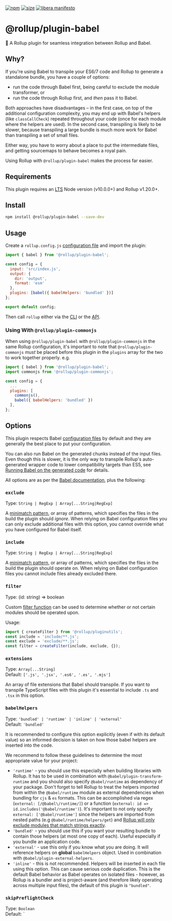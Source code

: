 [npm]: https://img.shields.io/npm/v/@rollup/plugin-babel
[npm-url]: https://www.npmjs.com/package/@rollup/plugin-babel
[size]: https://packagephobia.now.sh/badge?p=@rollup/plugin-babel
[size-url]: https://packagephobia.now.sh/result?p=@rollup/plugin-babel

[![npm][npm]][npm-url]
[![size][size]][size-url]
[![libera manifesto](https://img.shields.io/badge/libera-manifesto-lightgrey.svg)](https://liberamanifesto.com)

# @rollup/plugin-babel

🍣 A Rollup plugin for seamless integration between Rollup and Babel.

## Why?

If you're using Babel to transpile your ES6/7 code and Rollup to generate a standalone bundle, you have a couple of options:

- run the code through Babel first, being careful to exclude the module transformer, or
- run the code through Rollup first, and _then_ pass it to Babel.

Both approaches have disadvantages – in the first case, on top of the additional configuration complexity, you may end up with Babel's helpers (like `classCallCheck`) repeated throughout your code (once for each module where the helpers are used). In the second case, transpiling is likely to be slower, because transpiling a large bundle is much more work for Babel than transpiling a set of small files.

Either way, you have to worry about a place to put the intermediate files, and getting sourcemaps to behave becomes a royal pain.

Using Rollup with `@rollup/plugin-babel` makes the process far easier.

## Requirements

This plugin requires an [LTS](https://github.com/nodejs/Release) Node version (v10.0.0+) and Rollup v1.20.0+.

## Install

```bash
npm install @rollup/plugin-babel --save-dev
```

## Usage

Create a `rollup.config.js` [configuration file](https://www.rollupjs.org/guide/en/#configuration-files) and import the plugin:

```js
import { babel } from '@rollup/plugin-babel';

const config = {
  input: 'src/index.js',
  output: {
    dir: 'output',
    format: 'esm'
  },
  plugins: [babel({ babelHelpers: 'bundled' })]
};

export default config;
```

Then call `rollup` either via the [CLI](https://www.rollupjs.org/guide/en/#command-line-reference) or the [API](https://www.rollupjs.org/guide/en/#javascript-api).

### Using With `@rollup/plugin-commonjs`

When using `@rollup/plugin-babel` with `@rollup/plugin-commonjs` in the same Rollup configuration, it's important to note that `@rollup/plugin-commonjs` _must_ be placed before this plugin in the `plugins` array for the two to work together properly. e.g.

```js
import { babel } from '@rollup/plugin-babel';
import commonjs from '@rollup/plugin-commonjs';

const config = {
  ...
  plugins: [
    commonjs(),
    babel({ babelHelpers: 'bundled' })
  ],
};
```

## Options

This plugin respects Babel [configuration files](https://babeljs.io/docs/en/configuration) by default and they are generally the best place to put your configuration.

You can also run Babel on the generated chunks instead of the input files. Even though this is slower, it is the only way to transpile Rollup's auto-generated wrapper code to lower compatibility targets than ES5, see [Running Babel on the generated code](#running-babel-on-the-generated-code) for details.

All options are as per the [Babel documentation](https://babeljs.io/docs/en/options), plus the following:

### `exclude`

Type: `String | RegExp | Array[...String|RegExp]`<br>

A [minimatch pattern](https://github.com/isaacs/minimatch), or array of patterns, which specifies the files in the build the plugin should _ignore_. When relying on Babel configuration files you can only exclude additional files with this option, you cannot override what you have configured for Babel itself.

### `include`

Type: `String | RegExp | Array[...String|RegExp]`<br>

A [minimatch pattern](https://github.com/isaacs/minimatch), or array of patterns, which specifies the files in the build the plugin should operate on. When relying on Babel configuration files you cannot include files already excluded there.

### `filter`

Type: (id: string) => boolean<br>

Custom [filter function](https://github.com/rollup/plugins/tree/master/packages/pluginutils#createfilter) can be used to determine whether or not certain modules should be operated upon.

Usage:

```js
import { createFilter } from '@rollup/pluginutils';
const include = 'include/**.js';
const exclude = 'exclude/**.js';
const filter = createFilter(include, exclude, {});
```

### `extensions`

Type: `Array[...String]`<br>
Default: `['.js', '.jsx', '.es6', '.es', '.mjs']`

An array of file extensions that Babel should transpile. If you want to transpile TypeScript files with this plugin it's essential to include `.ts` and `.tsx` in this option.

### `babelHelpers`

Type: `'bundled' | 'runtime' | 'inline' | 'external'`<br>
Default: `'bundled'`

It is recommended to configure this option explicitly (even if with its default value) so an informed decision is taken on how those babel helpers are inserted into the code.

We recommend to follow these guidelines to determine the most appropriate value for your project:

- `'runtime'` - you should use this especially when building libraries with Rollup. It has to be used in combination with `@babel/plugin-transform-runtime` and you should also specify `@babel/runtime` as dependency of your package. Don't forget to tell Rollup to treat the helpers imported from within the `@babel/runtime` module as external dependencies when bundling for `cjs` & `es` formats. This can be accomplished via regex (`external: [/@babel\/runtime/]`) or a function (`external: id => id.includes('@babel/runtime')`). It's important to not only specify `external: ['@babel/runtime']` since the helpers are imported from nested paths (e.g `@babel/runtime/helpers/get`) and [Rollup will only exclude modules that match strings exactly](https://rollupjs.org/guide/en/#peer-dependencies).
- `'bundled'` - you should use this if you want your resulting bundle to contain those helpers (at most one copy of each). Useful especially if you bundle an application code.
- `'external'` - use this only if you know what you are doing. It will reference helpers on **global** `babelHelpers` object. Used in combination with `@babel/plugin-external-helpers`.
- `'inline'` - this is not recommended. Helpers will be inserted in each file using this option. This can cause serious code duplication. This is the default Babel behavior as Babel operates on isolated files - however, as Rollup is a bundler and is project-aware (and therefore likely operating across multiple input files), the default of this plugin is `"bundled"`.

### `skipPreflightCheck`

Type: `Boolean`<br>
Default: `